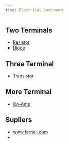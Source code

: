 ```yaml
---
tite: Electrical Component
---
```


## Two Terminals
* [Resistor](resistor.html)
* [Diode](diode.html)

## Three Terminal
* [Transistor](transistor.html)

## More Terminal
* [Op-Amp](op-amp.html)



## Supliers
* www.farnell.com
*
